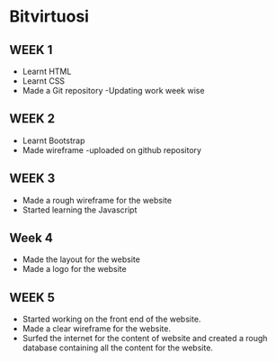 # Bitvirtuosi
## WEEK 1
* Learnt HTML
* Learnt CSS
* Made a Git repository -Updating work week wise

## WEEK 2
* Learnt Bootstrap
* Made wireframe -uploaded on github repository

## WEEK 3
* Made a rough wireframe for the website
* Started learning the Javascript

## Week 4
* Made the layout for the website
* Made a logo for the website

## WEEK 5
* Started working on the front end of the website. 
* Made a clear wireframe for the website.
* Surfed the internet for the content of website and created a rough database containing all the content for the website.

